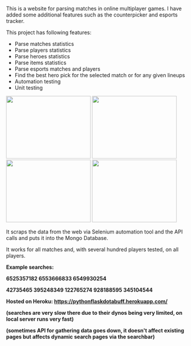This is a website for parsing matches in online multiplayer games. I have added some additional features such as the counterpicker and esports tracker.

This project has following features:
    <ul>
        <li>Parse matches statistics</li>
        <li>Parse players statistics</li>
        <li>Parse heroes statistics</li>
        <li>Parse items statistics</li>
        <li>Parse esports matches and players</li>
        <li>Find the best hero pick for the selected match or for any given lineups</li>
        <li>Automation testing</li>
        <li>Unit testing
    </ul>

<img src = "https://user-images.githubusercontent.com/74912567/167113490-31fe10b4-4e7e-48b9-be7d-ab8af1c3d9a6.png" width = "230" height = "170">
<img src = "https://user-images.githubusercontent.com/74912567/167114403-decf581d-3e8c-4184-a020-16ca66d30f08.png" width = "230" height = "170">
<img src = "https://user-images.githubusercontent.com/74912567/167114772-0a3ee688-c335-46e7-b23f-86c7a1261e4f.png" width = "230" height = "170">
<img src = "https://user-images.githubusercontent.com/74912567/167115003-04d9237b-200c-476b-8b94-73702ac2e6e9.png" width = "230" height = "170">

It scraps the data from the web via Selenium automation tool and the API calls and puts it into the Mongo Database.

It works for all matches and, with several hundred players tested, on all players.

<b>Example searches:<b>

6525357182
6553666833
6549930254

42735465
395248349
122765274
928188595
345104544


Hosted on Heroku: <a href = "https://pythonflaskdotabuff.herokuapp.com/">https://pythonflaskdotabuff.herokuapp.com/</a>

(searches are very slow there due to their dynos being very limited, on local server runs very fast)

(sometimes API for gathering data goes down, it doesn't affect existing pages but affects dynamic search pages via the searchbar)
